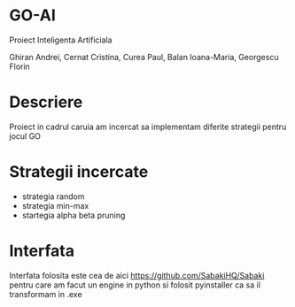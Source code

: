 # GO-AI
Proiect Inteligenta Artificiala

Ghiran Andrei,
Cernat Cristina,
Curea Paul,
Balan Ioana-Maria,
Georgescu Florin


# Descriere

Proiect in cadrul caruia am incercat sa implementam diferite strategii pentru jocul GO


# Strategii incercate

- strategia random
- strategia min-max
- startegia alpha beta pruning 

# Interfata

Interfata folosita este cea de aici https://github.com/SabakiHQ/Sabaki pentru care am facut un engine in python si folosit pyinstaller ca sa il transformam in .exe
